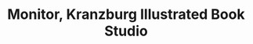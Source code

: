 ---
title: "Monitor, Kranzburg Illustrated Book Studio"
location: "Washington University in St. Louis, MO"
timeframe: "2007-10"
did: "Maintained studio presses and assisted students in problem solving their projects."
learned: "Feedback on working prototypes informs and improves results. Moving into prototyping quickly is an effective way to answer design questions and fix issues."
---